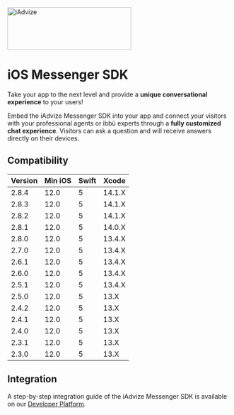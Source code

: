 <img src="https://user-images.githubusercontent.com/17723986/47799626-f3982700-dd2a-11e8-983c-77d1a3ed7f53.png" width="280" height="96" alt="iAdvize">

# iOS Messenger SDK

Take your app to the next level and provide a **unique conversational experience** to your users!

Embed the iAdvize Messenger SDK into your app and connect your visitors with your professional agents or ibbü experts through a **fully customized chat experience**. Visitors can ask a question and will receive answers directly on their devices.

## Compatibility

| Version | Min iOS  | Swift | Xcode  |
| ------- | -------- | ----- | ------ |
| 2.8.4   | 12.0     | 5     | 14.1.X |
| 2.8.3   | 12.0     | 5     | 14.1.X |
| 2.8.2   | 12.0     | 5     | 14.1.X |
| 2.8.1   | 12.0     | 5     | 14.0.X |
| 2.8.0   | 12.0     | 5     | 13.4.X |
| 2.7.0   | 12.0     | 5     | 13.4.X |
| 2.6.1   | 12.0     | 5     | 13.4.X |
| 2.6.0   | 12.0     | 5     | 13.4.X |
| 2.5.1   | 12.0     | 5     | 13.4.X |
| 2.5.0   | 12.0     | 5     | 13.X   |
| 2.4.2   | 12.0     | 5     | 13.X   |
| 2.4.1   | 12.0     | 5     | 13.X   |
| 2.4.0   | 12.0     | 5     | 13.X   |
| 2.3.1   | 12.0     | 5     | 13.X   |
| 2.3.0   | 12.0     | 5     | 13.X   |

## Integration

A step-by-step integration guide of the iAdvize Messenger SDK is available on our [Developer Platform](https://developers.iadvize.com/documentation/mobile-sdk).

